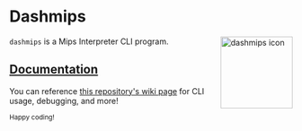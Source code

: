 # Dashmips

<img src="https://roadkillco.gallerycdn.vsassets.io/extensions/roadkillco/dashmips-debugger/0.1.2/1567790555112/Microsoft.VisualStudio.Services.Icons.Default" height="128" align="right" alt="dashmips icon">

`dashmips` is a Mips Interpreter CLI program.

## [Documentation](https://github.com/nbbeeken/dashmips/wiki)

You can reference [this repository's wiki page](https://github.com/nbbeeken/dashmips/wiki) for CLI usage, debugging, and more!

<sub>Happy coding!</sub>
